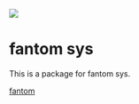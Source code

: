 [![](https://jitpack.io/v/dalgarins/fantom-sys.svg)](https://jitpack.io/#dalgarins/fantom-sys)

# fantom sys

This is a package for fantom sys.

[fantom](https://github.com/fantom-lang/fantom/releases/download/v1.0.78/fantom-1.0.78.zip)

